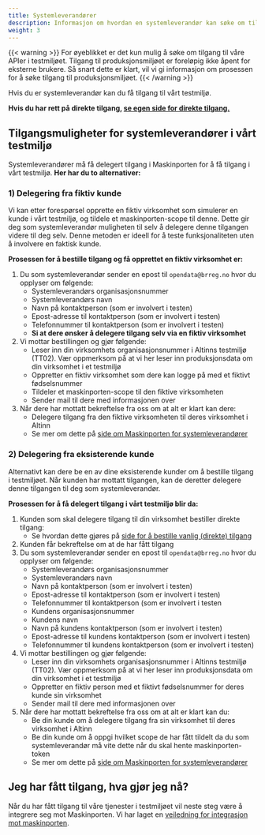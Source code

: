 ```yaml
---
title: Systemleverandører
description: Informasjon om hvordan en systemleverandør kan søke om tilgang til test
weight: 3
---
```


{{< warning >}}
For øyeblikket er det kun mulig å søke om tilgang til våre APIer i testmiljøet. Tilgang til produksjonsmiljøet er foreløpig ikke åpent for eksterne brukere. Så snart dette er klart, vil vi gi informasjon om prosessen for å søke tilgang til produksjonsmiljøet.
{{< /warning >}}

Hvis du er systemleverandør kan du få tilgang til vårt testmiljø.

**Hvis du har rett på direkte tilgang, [se egen side for direkte tilgang.](../vanlig-direkte-tilgang)**

## Tilgangsmuligheter for systemleverandører i vårt testmiljø

Systemleverandører må få delegert tilgang i Maskinporten for å få tilgang i vårt testmiljø. **Her har du to alternativer:**

### 1) Delegering fra fiktiv kunde
Vi kan etter forespørsel opprette en fiktiv virksomhet som simulerer en kunde i vårt testmiljø, og tildele et maskinporten-scope til denne. Dette gir deg som systemleverandør muligheten til selv å delegere denne tilgangen videre til deg selv. Denne metoden er ideell for å teste funksjonaliteten uten å involvere en faktisk kunde.

**Prosessen for å bestille tilgang og få opprettet en fiktiv virksomhet er:**
1. Du som systemleverandør sender en epost til `opendata@brreg.no` hvor du opplyser om følgende:
   * Systemleverandørs organisasjonsnummer
   * Systemleverandørs navn
   * Navn på kontaktperson (som er involvert i testen)
   * Epost-adresse til kontaktperson (som er involvert i testen)
   * Telefonnummer til kontaktperson (som er involvert i testen)
   * **Si at dere ønsker å delegere tilgang selv via en fiktiv virksomhet**
2. Vi mottar bestillingen og gjør følgende:
   * Leser inn din virksomhets organisasjonsnummer i Altinns testmiljø (TT02). Vær oppmerksom på at vi her leser inn produksjonsdata om din virksomhet i et testmiljø
   * Oppretter en fiktiv virksomhet som dere kan logge på med et fiktivt fødselsnummer
   * Tildeler et maskinporten-scope til den fiktive virksomheten
   * Sender mail til dere med informasjonen over
3. Når dere har mottatt bekreftelse fra oss om at alt er klart kan dere:
   * Delegere tilgang fra den fiktive virksomheten til deres virksomhet i Altinn
   * Se mer om dette på [side om Maskinporten for systemleverandører](../../maskinporten/systemleverandoerer)
   

### 2) Delegering fra eksisterende kunde
Alternativt kan dere be en av dine eksisterende kunder om å bestille tilgang i testmiljøet. Når kunden har mottatt tilgangen, kan de deretter delegere denne tilgangen til deg som systemleverandør.  

**Prosessen for å få delegert tilgang i vårt testmiljø blir da:**
1. Kunden som skal delegere tilgang til din virksomhet bestiller direkte tilgang:
   * Se hvordan dette gjøres på [side for å bestille vanlig (direkte) tilgang](../vanlig-direkte-tilgang)
2. Kunden får bekreftelse om at de har fått tilgang
3. Du som systemleverandør sender en epost til `opendata@brreg.no` hvor du opplyser om følgende:
    * Systemleverandørs organisasjonsnummer
    * Systemleverandørs navn
    * Navn på kontaktperson (som er involvert i testen)
    * Epost-adresse til kontaktperson (som er involvert i testen)
    * Telefonnummer til kontaktperson (som er involvert i testen
    * Kundens organisasjonsnummer
    * Kundens navn
    * Navn på kundens kontaktperson (som er involvert i testen)
    * Epost-adresse til kundens kontaktperson (som er involvert i testen)
    * Telefonnummer til kundens kontaktperson (som er involvert i testen)
4. Vi mottar bestillingen og gjør følgende:
   * Leser inn din virksomhets organisasjonsnummer i Altinns testmiljø (TT02). Vær oppmerksom på at vi her leser inn produksjonsdata om din virksomhet i et testmiljø
    * Oppretter en fiktiv person med et fiktivt fødselsnummer for deres kunde sin virksomhet
    * Sender mail til dere med informasjonen over
5. Når dere har mottatt bekreftelse fra oss om at alt er klart kan du:
    * Be din kunde om å delegere tilgang fra sin virksomhet til deres virksomhet i Altinn
    * Be din kunde om å oppgi hvilket scope de har fått tildelt da du som systemleverandør må vite dette når du skal hente maskinporten-token
    * Se mer om dette på [side om Maskinporten for systemleverandører](../../maskinporten/systemleverandoerer)

## Jeg har fått tilgang, hva gjør jeg nå?

Når du har fått tilgang til våre tjenester i testmiljøet vil neste steg
være å integrere seg mot Maskinporten. Vi har laget en [veiledning for
integrasjon mot maskinporten](../../maskinporten/systemleverandoerer).